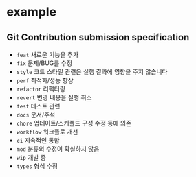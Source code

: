 # example

## Git Contribution submission specification

- `feat` 새로운 기능을 추가
- `fix` 문제/BUG를 수정
- `style` 코드 스타일 관련은 실행 결과에 영향을 주지 않습니다
- `perf` 최적화/성능 향상
- `refactor` 리팩터링
- `revert` 변경 내용을 실행 취소
- `test` 테스트 관련
- `docs` 문서/주석
- `chore` 업데이트/스캐폴드 구성 수정 등에 의존
- `workflow` 워크플로 개선
- `ci` 지속적인 통합
- `mod` 분류의 수정이 확실하지 않음
- `wip` 개발 중
- `types` 형식 수정
